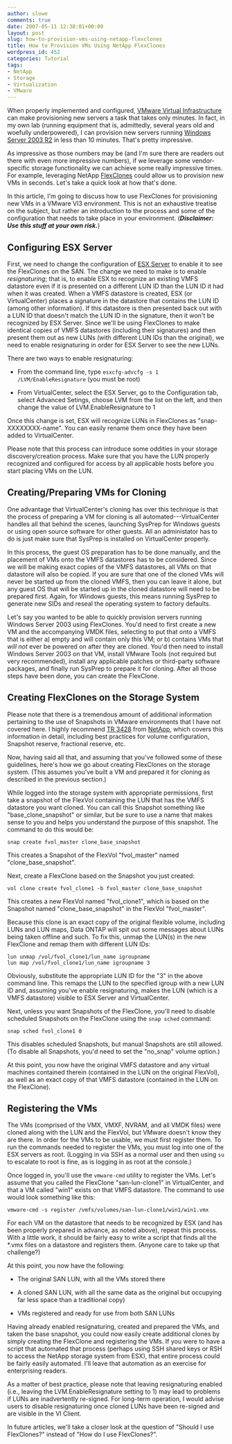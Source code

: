 ```yaml
---
author: slowe
comments: true
date: 2007-05-11 12:38:01+00:00
layout: post
slug: how-to-provision-vms-using-netapp-flexclones
title: How to Provision VMs Using NetApp FlexClones
wordpress_id: 452
categories: Tutorial
tags:
- NetApp
- Storage
- Virtualization
- VMware
---
```


When properly implemented and configured, [VMware Virtual Infrastructure](http://www.vmware.com/products/vi/) can make provisioning new servers a task that takes only minutes. In fact, in my own lab (running equipment that is, admittedly, several years old and woefully underpowered), I can provision new servers running [Windows Server 2003 R2](http://www.microsoft.com/windowsserver/default.mspx) in less than 10 minutes. That's pretty impressive.

As impressive as those numbers may be (and I'm sure there are readers out there with even more impressive numbers), if we leverage some vendor-specific storage functionality we can achieve some really impressive times. For example, leveraging NetApp [FlexClones](http://www.netapp.com/products/enterprise-software/storage-system-software/provisioning-volume-management/flexclone.html) could allow us to provision new VMs in seconds. Let's take a quick look at how that's done.

In this article, I'm going to discuss how to use FlexClones for provisioning new VMs in a VMware VI3 environment. This is not an exhaustive treatise on the subject, but rather an introduction to the process and some of the configuration that needs to take place in your environment. (**_Disclaimer: Use this stuff at your own risk._**)

## Configuring ESX Server

First, we need to change the configuration of [ESX Server](http://www.vmware.com/products/vi/esx/) to enable it to see the FlexClones on the SAN. The change we need to make is to enable _resignaturing_; that is, to enable ESX to recognize an existing VMFS datastore even if it is presented on a different LUN ID than the LUN ID it had when it was created. When a VMFS datastore is created, ESX (or VirtualCenter) places a signature in the datastore that contains the LUN ID (among other information). If this datastore is then presented back out with a LUN ID that doesn't match the LUN ID in the signature, then it won't be recognized by ESX Server. Since we'll be using FlexClones to make identical copies of VMFS datastores (including their signatures) and then present them out as new LUNs (with different LUN IDs than the original), we need to enable resignaturing in order for ESX Server to see the new LUNs.

There are two ways to enable resignaturing:

* From the command line, type `esxcfg-advcfg -s 1 /LVM/EnableResignature` (you must be root)

* From VirtualCenter, select the ESX Server, go to the Configuration tab, select Advanced Setings, choose LVM from the list on the left, and then change the value of LVM.EnableResignature to 1

Once this change is set, ESX will recognize LUNs in FlexClones as "snap-XXXXXXXX-name". You can easily rename them once they have been added to VirtualCenter.

Please note that this process can introduce some oddities in your storage discovery/creation process. Make sure that you have the LUN properly recognized and configured for access by all applicable hosts before you start placing VMs on the LUN.

## Creating/Preparing VMs for Cloning

One advantage that VirtualCenter's cloning has over this technique is that the process of preparing a VM for cloning is all automated---VirtualCenter handles all that behind the scenes, launching SysPrep for Windows guests or using open source software for other guests. All an administator has to do is just make sure that SysPrep is installed on VirtualCenter properly.

In this process, the guest OS preparation has to be done manually, and the placement of VMs onto the VMFS datastores has to be considered. Since we will be making exact copies of the VMFS datastores, all VMs on that datastore will also be copied. If you are sure that one of the cloned VMs will never be started up from the cloned VMFS, then you can leave it alone, but any guest OS that will be started up in the cloned datastore will need to be prepared first. Again, for Windows guests, this means running SysPrep to generate new SIDs and reseal the operating system to factory defaults.

Let's say you wanted to be able to quickly provision servers running Windows Server 2003 using FlexClones. You'd need to first create a new VM and the accompanying VMDK files, selecting to put that onto a VMFS that is either a) empty and will contain only this VM; or b) contains VMs that _will not_ ever be powered on after they are cloned. You'd then need to install Windows Server 2003 on that VM, install VMware Tools (not required but very recommended), install any applicable patches or third-party software packages, and finally run SysPrep to prepare it for cloning. After all those steps have been done, you can create the FlexClone.

## Creating FlexClones on the Storage System

Please note that there is a tremendous amount of additional information pertaining to the use of Snapshots in VMware environments that I have not covered here. I highly recommend [TR 3428](http://www.netapp.com/library/tr/3428.pdf) from [NetApp](http://www.netapp.com/), which covers this information in detail, including best practices for volume configuration, Snapshot reserve, fractional reserve, etc.

Now, having said all that, and assuming that you've followed some of these guidelines, here's how we go about creating FlexClones on the storage system. (This assumes you've built a VM and prepared it for cloning as described in the previous section.)

While logged into the storage system with appropriate permissions, first take a snapshot of the FlexVol containing the LUN that has the VMFS datastore you want cloned. You can call this Snapshot something like "base\_clone\_snapshot" or similar, but be sure to use a name that makes sense to you and helps you understand the purpose of this snapshot. The command to do this would be:  

    snap create fvol_master clone_base_snapshot

This creates a Snapshot of the FlexVol "fvol_master" named "clone_base_snapshot".

Next, create a FlexClone based on the Snapshot you just created:  

    vol clone create fvol_clone1 -b fvol_master clone_base_snapshot

This creates a new FlexVol named "fvol_clone1", which is based on the Snapshot named "clone_base_snapshot" in the FlexVol "fvol_master".

Because this clone is an exact copy of the original flexible volume, including LUNs and LUN maps, Data ONTAP will spit out some messages about LUNs being taken offline and such. To fix this, unmap the LUN(s) in the new FlexClone and remap them with different LUN IDs:

    lun unmap /vol/fvol_clone1/lun_name igroupname
    lun map /vol/fvol_clone1/lun_name igroupname 3

Obviously, substitute the appropriate LUN ID for the "3" in the above command line. This remaps the LUN to the specified igroup with a new LUN ID and, assuming you've enable resignaturing, makes the LUN (which is a VMFS datastore) visible to ESX Server and VirtualCenter.

Next, unless you want Snapshots of the FlexClone, you'll need to disable scheduled Snapshots on the FlexClone using the `snap sched` command:  

    snap sched fvol_clone1 0

This disables scheduled Snapshots, but manual Snapshots are still allowed. (To disable all Snapshots, you'd need to set the "no_snap" volume option.)

At this point, you now have the original VMFS datastore and any virtual machines contained therein (contained in the LUN on the original FlexVol), as well as an exact copy of that VMFS datastore (contained in the LUN on the FlexClone).

## Registering the VMs

The VMs (comprised of the VMX, VMXF, NVRAM, and all VMDK files) were cloned along with the LUN and the FlexVol, but VMware doesn't know they are there.
In order for the VMs to be usable, we must first register them. To run the commands needed to register the VMs, you must log into one of the ESX servers as root. (Logging in via SSH as a normal user and then using `su` to escalate to root is fine, as is logging in as root at the console.)

Once logged in, you'll use the `vmware-cmd` utility to register the VMs. Let's assume that you called the FlexClone "san-lun-clone1" in VirtualCenter, and that a VM called "win1" exists on that VMFS datastore. The command to use would look something like this:

    vmware-cmd -s register /vmfs/volumes/san-lun-clone1/win1/win1.vmx

For each VM on the datastore that needs to be recognized by ESX (and has been properly prepared in advance, as noted above), repeat this process. With a little work, it should be fairly easy to write a script that finds all the *.vmx files on a datastore and registers them. (Anyone care to take up that challenge?)

At this point, you now have the following:

* The original SAN LUN, with all the VMs stored there

* A cloned SAN LUN, with all the same data as the original but occupying far less space than a traditional copy)

* VMs registered and ready for use from both SAN LUNs

Having already enabled resignaturing, created and prepared the VMs, and taken the base snapshot, you could now easily create additional clones by simply creating the FlexClone and registering the VMs. If you were to have a script that automated that process (perhaps using SSH shared keys or RSH to access the NetApp storage system from ESX), that entire process could be fairly easily automated. I'll leave that automation as an exercise for enterprising readers.

As a matter of best practice, please note that leaving resignaturing enabled (i.e., leaving the LVM.EnableResignature setting to 1) may lead to problems if LUNs are inadvertently re-signed. For long-term operation, I would advise users to disable resignaturing once cloned LUNs have been re-signed and are visible in the VI Client.

In future articles, we'll take a closer look at the question of "Should I use FlexClones?" instead of "How do I use FlexClones?".
